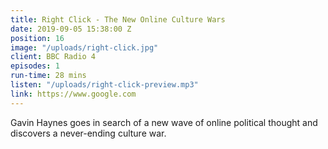 ```yaml
---
title: Right Click - The New Online Culture Wars
date: 2019-09-05 15:38:00 Z
position: 16
image: "/uploads/right-click.jpg"
client: BBC Radio 4
episodes: 1
run-time: 28 mins
listen: "/uploads/right-click-preview.mp3"
link: https://www.google.com
---
```


Gavin Haynes goes in search of a new wave of online political thought and discovers a never-ending culture war.